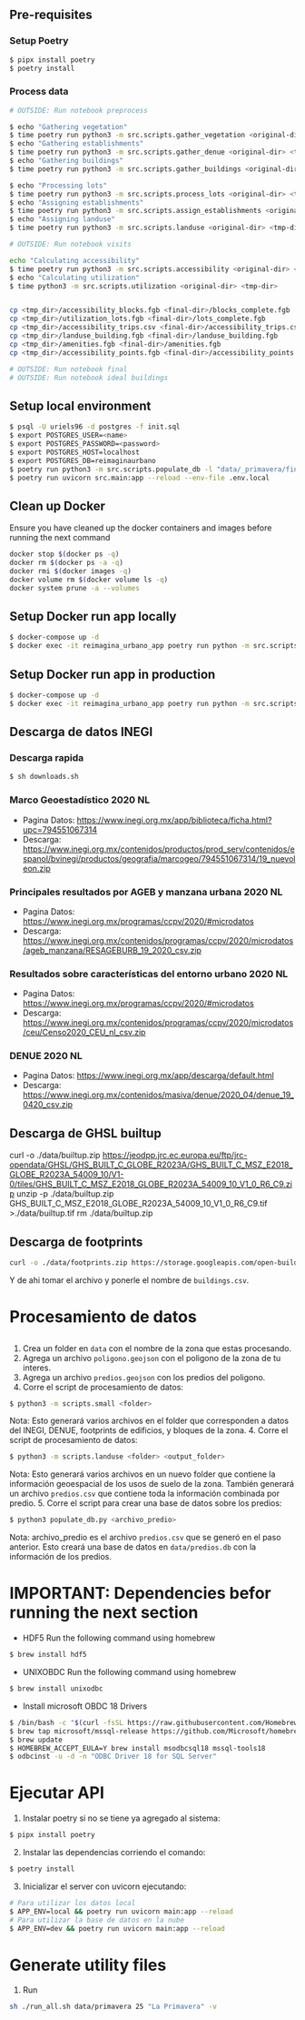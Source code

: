 ## Pre-requisites
### Setup Poetry
```sh
$ pipx install poetry
$ poetry install
```

### Process data
```sh
# OUTSIDE: Run notebook preprocess

$ echo "Gathering vegetation"
$ time poetry run python3 -m src.scripts.gather_vegetation <original-dir> "$tmp-dir"
$ echo "Gathering establishments"
$ time poetry run python3 -m src.scripts.gather_denue <original-dir> <tmp-dir> <state-code> <city-name>
$ echo "Gathering buildings"
$ time poetry run python3 -m src.scripts.gather_buildings <original-dir> <tmp-dir> <city-name>

$ echo "Processing lots"
$ time poetry run python3 -m src.scripts.process_lots <original-dir> <tmp-dir> <state-code> <state-name> <city-code>
$ echo "Assigning establishments"
$ time poetry run python3 -m src.scripts.assign_establishments <original-dir> <tmp-dir>
$ echo "Assigning landuse"
$ time poetry run python3 -m src.scripts.landuse <original-dir> <tmp-dir>

# OUTSIDE: Run notebook visits

echo "Calculating accessibility"
$ time poetry run python3 -m src.scripts.accessibility <original-dir> <tmp-dir>
$ echo "Calculating utilization"
$ time python3 -m src.scripts.utilization <original-dir> <tmp-dir>


cp <tmp_dir>/accessibility_blocks.fgb <final-dir>/blocks_complete.fgb
cp <tmp_dir>/utilization_lots.fgb <final-dir>/lots_complete.fgb
cp <tmp_dir>/accessibility_trips.csv <final-dir>/accessibility_trips.csv
cp <tmp_dir>/landuse_building.fgb <final-dir>/landuse_building.fgb
cp <tmp_dir>/amenities.fgb <final-dir>/amenities.fgb
cp <tmp_dir>/accessibility_points.fgb <final-dir>/accessibility_points.fgb

# OUTSIDE: Run notebook final
# OUTSIDE: Run notebook ideal buildings
```

## Setup local environment
```sh
$ psql -U uriels96 -d postgres -f init.sql
$ export POSTGRES_USER=<name>
$ export POSTGRES_PASSWORD=<password>
$ export POSTGRES_HOST=localhost
$ export POSTGRES_DB=reimaginaurbano
$ poetry run python3 -m src.scripts.populate_db -l "data/_primavera/final/lots.csv" -b "data/_primavera/final/blocks.csv" -a "data/_primavera/final/accessibility_trips.csv"
$ poetry run uvicorn src.main:app --reload --env-file .env.local
```

## Clean up Docker
Ensure you have cleaned up the docker containers and images before running the next command
```sh
docker stop $(docker ps -q)
docker rm $(docker ps -a -q)
docker rmi $(docker images -q)
docker volume rm $(docker volume ls -q)
docker system prune -a --volumes
```

## Setup Docker run app locally
```sh
$ docker-compose up -d
$ docker exec -it reimagina_urbano_app poetry run python -m src.scripts.populate_db -l "data/_primavera/final/lots.csv" -b "data/_primavera/final/blocks.csv" -a "data/_primavera/final/accessibility_trips.csv"
```

## Setup Docker run app in production
```sh
$ docker-compose up -d
$ docker exec -it reimagina_urbano_app poetry run python -m src.scripts.populate_db -l "https://reimaginaurbanostorage.blob.core.windows.net/culiacan/lots.csv" -b "https://reimaginaurbanostorage.blob.core.windows.net/culiacan/blocks.csv" -a "https://reimaginaurbanostorage.blob.core.windows.net/culiacan/accessibility_trips.csv"
```

## Descarga de datos INEGI
### Descarga rapida
```sh
$ sh downloads.sh
```
### Marco Geoestadístico 2020 NL
- Pagina Datos: https://www.inegi.org.mx/app/biblioteca/ficha.html?upc=794551067314
- Descarga: https://www.inegi.org.mx/contenidos/productos/prod_serv/contenidos/espanol/bvinegi/productos/geografia/marcogeo/794551067314/19_nuevoleon.zip
### Principales resultados por AGEB y manzana urbana 2020 NL
- Pagina Datos: https://www.inegi.org.mx/programas/ccpv/2020/#microdatos
- Descarga: https://www.inegi.org.mx/contenidos/programas/ccpv/2020/microdatos/ageb_manzana/RESAGEBURB_19_2020_csv.zip
### Resultados sobre características del entorno urbano 2020 NL
- Pagina Datos: https://www.inegi.org.mx/programas/ccpv/2020/#microdatos
- Descarga: https://www.inegi.org.mx/contenidos/programas/ccpv/2020/microdatos/ceu/Censo2020_CEU_nl_csv.zip
### DENUE 2020 NL
- Pagina Datos: https://www.inegi.org.mx/app/descarga/default.html
- Descarga: https://www.inegi.org.mx/contenidos/masiva/denue/2020_04/denue_19_0420_csv.zip


## Descarga de GHSL builtup
curl -o ./data/builtup.zip https://jeodpp.jrc.ec.europa.eu/ftp/jrc-opendata/GHSL/GHS_BUILT_C_GLOBE_R2023A/GHS_BUILT_C_MSZ_E2018_GLOBE_R2023A_54009_10/V1-0/tiles/GHS_BUILT_C_MSZ_E2018_GLOBE_R2023A_54009_10_V1_0_R6_C9.zip
unzip -p ./data/builtup.zip GHS_BUILT_C_MSZ_E2018_GLOBE_R2023A_54009_10_V1_0_R6_C9.tif >./data/builtup.tif
rm ./data/builtup.zip

## Descarga de footprints
```sh
curl -o ./data/footprints.zip https://storage.googleapis.com/open-buildings-data/v3/polygons_s2_level_4_gzip/867_buildings.csv.gz
```
Y de ahi tomar el archivo y ponerle el nombre de `buildings.csv`.

# Procesamiento de datos
## 
1. Crea un folder en `data` con el nombre de la zona que estas procesando.
2. Agrega un archivo `poligono.geojson` con el poligono de la zona de tu interes.
3. Agrega un archivo `predios.geojson` con los predios del poligono.
3. Corre el script de procesamiento de datos:
```sh
$ python3 -m scripts.small <folder>
```
Nota: Esto generará varios archivos en el folder que corresponden a datos del INEGI, DENUE, footprints de edificios, y bloques de la zona.
4. Corre el script de procesamiento de datos:
```sh
$ python3 -m scripts.landuse <folder> <output_folder>
```
Nota: Esto generará varios archivos en un nuevo folder que contiene la información geoespacial de los usos de suelo de la zona. También generará un archivo `predios.csv` que contiene toda la información combinada por predio.
5. Corre el script para crear una base de datos sobre los predios:
```sh
$ python3 populate_db.py <archivo_predio>
```
Nota: archivo_predio es el archivo `predios.csv` que se generó en el paso anterior. Esto creará una base de datos en `data/predios.db` con la información de los predios.

# IMPORTANT: Dependencies befor running the next section
- HDF5
Run the following command using homebrew
```sh
$ brew install hdf5
```

- UNIXOBDC
Run the following command using homebrew
```sh
$ brew install unixodbc
```

- Install microsoft OBDC 18 Drivers
```sh
$ /bin/bash -c "$(curl -fsSL https://raw.githubusercontent.com/Homebrew/install/master/install.sh)"
$ brew tap microsoft/mssql-release https://github.com/Microsoft/homebrew-mssql-release
$ brew update
$ HOMEBREW_ACCEPT_EULA=Y brew install msodbcsql18 mssql-tools18
$ odbcinst -u -d -n "ODBC Driver 18 for SQL Server"
```

# Ejecutar API
1. Instalar poetry si no se tiene ya agregado al sistema: 
```sh
$ pipx install poetry
```

2. Instalar las dependencias corriendo el comando:
```sh
$ poetry install
```

3. Inicializar el server con uvicorn ejecutando:
```sh
# Para utilizar los datos local
$ APP_ENV=local && poetry run uvicorn main:app --reload
# Para utilizar la base de datos en la nube
$ APP_ENV=dev && poetry run uvicorn main:app --reload
```

# Generate utility files
1. Run
```sh
sh ./run_all.sh data/primavera 25 "La Primavera" -v  
``` 